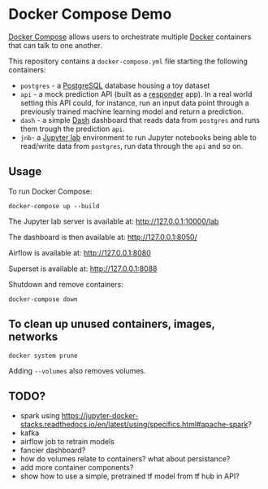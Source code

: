# Docker Compose Demo

[Docker Compose](https://docs.docker.com/compose/) allows users to orchestrate multiple [Docker](https://www.docker.com/) containers that can talk to one another.

This repository contains a `docker-compose.yml` file starting the following containers:

- `postgres` - a [PostgreSQL](https://www.postgresql.org/) database housing a toy dataset
- `api` -  a mock prediction API (built as a [responder](https://python-responder.org/en/latest/) app). In a real world setting this API could, for instance, run an input data point through a previously trained machine learning model and return a prediction.
- `dash` - a simple [Dash](https://dash.plot.ly/) dashboard that reads data from `postgres` and runs them trough the prediction `api`.
- `jnb`- a [Jupyter lab](https://jupyterlab.readthedocs.io/en/stable/) environment to run Jupyter notebooks being able to read/write data from `postgres`, run data through the `api` and so on.

## Usage

To run Docker Compose:

```
docker-compose up --build
```

The Jupyter lab server is available at: http://127.0.0.1:10000/lab

The dashboard is then available at: http://127.0.0.1:8050/

Airflow is available at: http://127.0.0.1:8080

Superset is available at: http://127.0.0.1:8088

Shutdown and remove containers:

```
docker-compose down
```

## To clean up unused containers, images, networks

```
docker system prune
```

Adding `--volumes` also removes volumes.

## TODO?

- spark
 using https://jupyter-docker-stacks.readthedocs.io/en/latest/using/specifics.html#apache-spark?
- kafka
- airflow job to retrain models
- fancier dashboard?
- how do volumes relate to containers? what about persistance?
- add more container components?
- show how to use a simple, pretrained tf model from tf hub in API?

